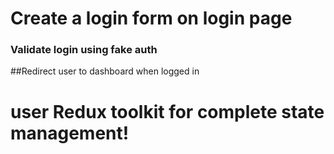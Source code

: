 # Create a login form on login page
### Validate login using fake auth
##Redirect user to dashboard when logged in
# user Redux toolkit for complete state management!